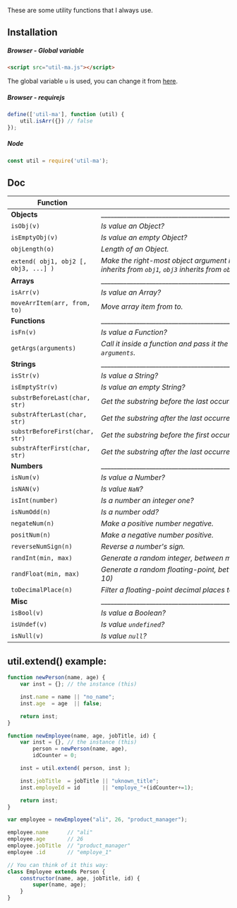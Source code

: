 These are some utility functions that I always use.

## Installation

##### Browser - Global variable
```html
<script src="util-ma.js"></script>
```
The global variable `u` is used, you can change it from [here](https://github.com/m-ahmadi/util/blob/master/util-ma.js#L46).

##### Browser - requirejs
```javascript
define(['util-ma'], function (util) {
    util.isArr({}) // false
});
```

##### Node
```javascript
const util = require('util-ma');
```

## Doc
Function | Description
-------|------------
**Objects**   |_________________________________________________________________________________________________
`isObj(v)`                             | *Is value an Object?*
`isEmptyObj(v)`                        | *Is value an empty Object?*
`objLength(o)`                         | *Length of an Object.*
`extend( obj1, obj2 [, obj3, ...] )`   | *Make the right-most object argument inherit from the previous left object arguments. (`obj2` inherits from `obj1`, `obj3` inherits from `obj2`.)*
**Arrays**    |_________________________________________________________________________________________________
`isArr(v)`                             | *Is value an Array?*
`moveArrItem(arr, from, to)`           | *Move array item from to.*
**Functions** |_________________________________________________________________________________________________
`isFn(v)`                              | *Is value a Function?*
`getArgs(arguments)`                   | *Call it inside a function and pass it the `arguments` and it returns a normal array from `arguments`.*
**Strings**   |_________________________________________________________________________________________________
`isStr(v)`                             | *Is value a String?*
`isEmptyStr(v)`                        | *Is value an empty String?*
`substrBeforeLast(char, str)`          | *Get the substring before the last occurrence of `char` in `str`.*
`substrAfterLast(char, str)`           | *Get the substring after the last occurrence of `char` in `str`.*
`substrBeforeFirst(char, str)`         | *Get the substring before the first occurrence of `char` in `str`.*
`substrAfterFirst(char, str)`          | *Get the substring after the last occurrence of `char` in `str`.*
**Numbers**   |_________________________________________________________________________________________________
`isNum(v)`                             | *Is value a Number?*
`isNAN(v)`                             | *Is value `NaN`?*
`isInt(number)`                        | *Is a number an integer one?*
`isNumOdd(n)`                          | *Is a number odd?*
`negateNum(n)`                         | *Make a positive number negative.*
`positNum(n)`                          | *Make a negative number positive.*
`reverseNumSign(n)`                    | *Reverse a number's sign.*
`randInt(min, max)`                    | *Generate a random integer, between min and max arguments. (default between 0 and 10)*
`randFloat(min, max)`                  | *Generate a random floating-point, between min and max arguments. (default between 0 and 10)*
`toDecimalPlace(n)`                    | *Filter a floating-point decimal places to a specific amount.*
**Misc**      |_________________________________________________________________________________________________
`isBool(v)`                            | *Is value a Boolean?*
`isUndef(v)`                           | *Is value `undefined`?*
`isNull(v)`                            | *Is value `null`?*

## util.extend() example:
```javascript
function newPerson(name, age) {
    var inst = {}; // the instance (this)

    inst.name = name || "no_name";
    inst.age  = age  || false;

    return inst;
}

function newEmployee(name, age, jobTitle, id) {
    var inst = {}, // the instance (this)
        person = newPerson(name, age),
        idCounter = 0;

    inst = util.extend( person, inst );

    inst.jobTitle  = jobTitle || "uknown_title";
    inst.employeId = id       || "employe_"+(idCounter+=1);

    return inst;
}

var employee = newEmployee("ali", 26, "product_manager");

employee.name      // "ali"
employee.age       // 26
employee.jobTitle  // "product_manager"
employee .id       // "employe_1"

// You can think of it this way:
class Employee extends Person {
    constructor(name, age, jobTitle, id) {
        super(name, age);
    }
}
```